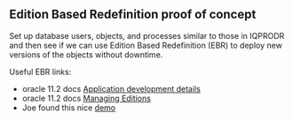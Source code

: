 ## Edition Based Redefinition proof of concept

Set up database users, objects, and processes similar to those in IQPRODR and then see if we can use Edition Based Redefinition (EBR) to deploy new versions of the objects without downtime.

Useful EBR links:
* oracle 11.2 docs [Application development details](https://docs.oracle.com/cd/E11882_01/appdev.112/e41502/adfns_editions.htm#ADFNS020)
* oracle 11.2 docs [Managing Editions](https://docs.oracle.com/cd/E11882_01/server.112/e25494/general.htm#ADMIN13166)
* Joe found this nice [demo](https://www.morganslibrary.org/reference/demos/ebr_demo1.html)


